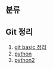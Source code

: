 ## 분류

## Git  정리

1. [git basic 정리](./Git/../Git%20basic.md)
2. [python](./20220718/python1.md)
3. [python2](./20220720/python2.md)
